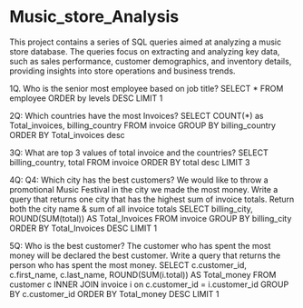 # Music_store_Analysis
This project contains a series of SQL queries aimed at analyzing a music store database. The queries focus on extracting and analyzing key data, such as sales performance, customer demographics, and inventory details, providing insights into store operations and business trends.

1Q. Who is the senior most employee based on job title? 
    SELECT * FROM employee
    ORDER by levels DESC
    LIMIT 1

2Q: Which countries have the most Invoices?
    SELECT COUNT(*) as Total_invoices, billing_country 
    FROM invoice
    GROUP BY billing_country
    ORDER BY Total_invoices desc

3Q: What are top 3 values of total invoice and the countries? 
    SELECT billing_country, total FROM invoice 
    ORDER BY total desc
    LIMIT 3

4Q: Q4: Which city has the best customers? We would like to throw a promotional Music Festival in the city we made the most money. 
Write a query that returns one city that has the highest sum of invoice totals. 
Return both the city name & sum of all invoice totals
    SELECT billing_city, ROUND(SUM(total)) AS Total_Invoices
    FROM invoice
    GROUP BY billing_city
    ORDER BY Total_Invoices  DESC
    LIMIT 1

5Q: Who is the best customer? The customer who has spent the most money will be declared the best customer. 
Write a query that returns the person who has spent the most money.
    SELECT c.customer_id, c.first_name, c.last_name, ROUND(SUM(i.total)) AS Total_money 
    FROM customer c
    INNER JOIN invoice i
    on c.customer_id = i.customer_id
    GROUP BY c.customer_id
    ORDER BY Total_money DESC
    LIMIT 1






